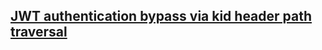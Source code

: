 ## [JWT authentication bypass via kid header path traversal](https://portswigger.net/web-security/jwt/lab-jwt-authentication-bypass-via-kid-header-path-traversal)
